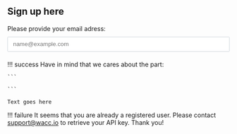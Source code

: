 <style>
	.success,
	.failure,
	.api-button {
		display: none;
	}

	.show {
		display: block;
	}

	.hide {
		display: none;
	}

	.input-email {
		display: block;
		width: 100%;
		padding: .375rem .75rem;
		margin: 10px 0 20px 0;
		font-weight: 400;
		line-height: 1.5;
		color: #212529;
		background-color: #fff;
		border: 1px solid #ced4da;
		border-radius: .1rem;
	}
	.api-button {
		margin-top: 20px;
	}
</style>


## Sign up here




<div id="api-form">
	Please provide your email adress:
	<input type="email" class="input-email" id="email" placeholder="name@example.com">
	<div class="g-recaptcha" data-sitekey="6LeTWQ4aAAAAAL-8maK0CD5qlBJdmiO8jWFJPLh1" data-callback="test"></div>
	<div class="api-button">
		<a href="#" class="md-button md-button--primary" onclick=execute()>Get API key</a>
	</div>
</div>

!!! success
	Have in mind that we cares about the part:

	```
	
	```

	Text goes here

!!! failure
	It seems that you are already a registered user. Please contact support@wacc.io to retrieve your API key. Thank you!